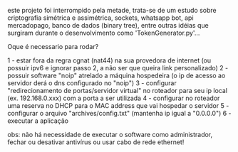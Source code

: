 este projeto foi interrompido pela metade, trata-se de um estudo sobre criptografia simétrica e assimétrica, sockets, whatsapp bot, api mercadopago, banco de dados (binary tree), entre outras idéias que surgiram durante o desenvolvimento como 'TokenGenerator.py'...

Oque é necessario para rodar?

1 - estar fora da regra cgnat (nat44) na sua provedora de internet (ou possuir ipv6 e ignorar passo 2, a não ser que queira link personalizado)
2 - possuir software "noip" atrelado a máquina hospedeira (o ip de acesso ao servidor derá o dns configurado no "noip")
3 - configurar "redirecionamento de portas/servidor virtual" no roteador para seu ip local (ex. 192.168.0.xxx) com a porta a ser utilizada
4 - configurar no roteador uma reserva no DHCP para o MAC address que vai hospedar o servidor
5 - configurar o arquivo "archives/config.txt" (mantenha ip igual a "0.0.0.0")
6 - executar a aplicação

obs: não há necessidade de executar o software como administrador,
fechar ou desativar antivírus ou usar cabo de rede ethernet!